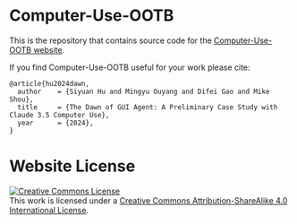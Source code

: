 # Computer-Use-OOTB

This is the repository that contains source code for the [Computer-Use-OOTB website](https://Computer-Use-OOTB.github.io).

If you find Computer-Use-OOTB useful for your work please cite:
```
@article{hu2024dawn,
  author    = {Siyuan Hu and Mingyu Ouyang and Difei Gao and Mike Shou},
  title     = {The Dawn of GUI Agent: A Preliminary Case Study with Claude 3.5 Computer Use},
  year      = {2024},
}
```

# Website License
<a rel="license" href="http://creativecommons.org/licenses/by-sa/4.0/"><img alt="Creative Commons License" style="border-width:0" src="https://i.creativecommons.org/l/by-sa/4.0/88x31.png" /></a><br />This work is licensed under a <a rel="license" href="http://creativecommons.org/licenses/by-sa/4.0/">Creative Commons Attribution-ShareAlike 4.0 International License</a>.
